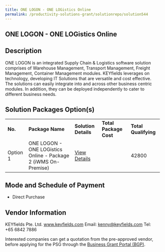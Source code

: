 ```yaml
---
title: ONE LOGON - ONE LOGistics Online
permalink: /productivity-solutions-grant/solutionrepo/solution544
---
```


## ONE LOGON - ONE LOGistics Online

## Description

ONE LOGON is an integrated Supply Chain & Logistics software solution comprises of Warehouse Management, Transport Management, Freight Management, Container Management modules.
KEYfields leverages on technology, developing IT Solutions that are versatile and cost effective. The solutions can easily integrate into and across other business centric modules. In addition, they can be deployed independently to cater to different business needs.

## Solution Packages Option(s)

<table>
<tr>
<td><b>No.</b></td>
<td><b>Package Name</b></td>
<td><b>Solution Details</b></td>
<td><b>Total Package Cost</b></td>
<td><b>Total Qualifying</b></td>
</tr>
<tr>
<td>Option 1</td>
<td>ONE LOGON - ONE LOGistics Online - Package 2 (iWMS On-Premise)</td>
<td><a href='https://www.gobusiness.gov.sg/images/psg/KEYfields_Annex_3_Part_2.pdf'>View Details</a></td>
<td></td>
<td>42800</td>
</tr>
</table>

## Mode and Schedule of Payment

 - Direct Purchase

## Vendor Information

 KEYfields Pte. Ltd.
www.keyfields.com
Email: kenny@keyfields.com
Tel: +65 6842 7886

Interested companies can get a quotation from the pre-approved vendor, before applying for the PSG through the <a href='https://www.businessgrants.gov.sg/'>Business Grant Portal (BGP)</a>.

<script src="/jquery/resize-tables.js"></script>
